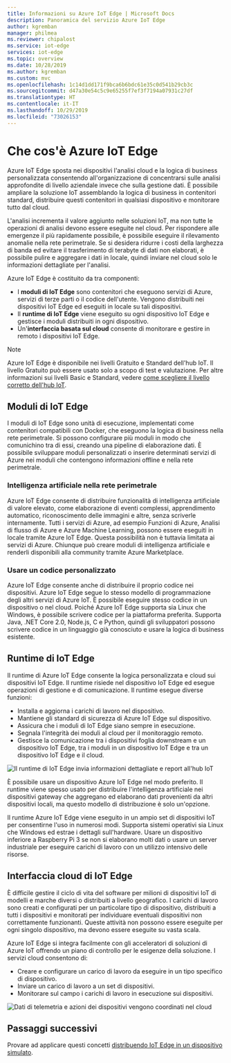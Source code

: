 ```yaml
---
title: Informazioni su Azure IoT Edge | Microsoft Docs
description: Panoramica del servizio Azure IoT Edge
author: kgremban
manager: philmea
ms.reviewer: chipalost
ms.service: iot-edge
services: iot-edge
ms.topic: overview
ms.date: 10/28/2019
ms.author: kgremban
ms.custom: mvc
ms.openlocfilehash: 1c14d1dd171f9bca6b6bdc61e35c0d541b29cb3c
ms.sourcegitcommit: d47a30e54c5c9e65255f7ef3f7194a07931c27df
ms.translationtype: HT
ms.contentlocale: it-IT
ms.lasthandoff: 10/29/2019
ms.locfileid: "73026153"
---
```

# <a name="what-is-azure-iot-edge"></a>Che cos'è Azure IoT Edge

Azure IoT Edge sposta nei dispositivi l'analisi cloud e la logica di business personalizzata consentendo all'organizzazione di concentrarsi sulle analisi approfondite di livello aziendale invece che sulla gestione dati. È possibile ampliare la soluzione IoT assemblando la logica di business in contenitori standard, distribuire questi contenitori in qualsiasi dispositivo e monitorare tutto dal cloud.

L'analisi incrementa il valore aggiunto nelle soluzioni IoT, ma non tutte le operazioni di analisi devono essere eseguite nel cloud. Per rispondere alle emergenze il più rapidamente possibile, è possibile eseguire il rilevamento anomalie nella rete perimetrale. Se si desidera ridurre i costi della larghezza di banda ed evitare il trasferimento di terabyte di dati non elaborati, è possibile pulire e aggregare i dati in locale, quindi inviare nel cloud solo le informazioni dettagliate per l'analisi.

Azure IoT Edge è costituito da tra componenti:

* I **moduli di IoT Edge** sono contenitori che eseguono servizi di Azure, servizi di terze parti o il codice dell'utente. Vengono distribuiti nei dispositivi IoT Edge ed eseguiti in locale su tali dispositivi.
* Il **runtime di IoT Edge** viene eseguito su ogni dispositivo IoT Edge e gestisce i moduli distribuiti in ogni dispositivo. 
* Un'**interfaccia basata sul cloud** consente di monitorare e gestire in remoto i dispositivi IoT Edge.

>[!NOTE]
>Azure IoT Edge è disponibile nei livelli Gratuito e Standard dell'hub IoT. Il livello Gratuito può essere usato solo a scopo di test e valutazione. Per altre informazioni sui livelli Basic e Standard, vedere [come scegliere il livello corretto dell'hub IoT](../iot-hub/iot-hub-scaling.md).

## <a name="iot-edge-modules"></a>Moduli di IoT Edge

I moduli di IoT Edge sono unità di esecuzione, implementati come contenitori compatibili con Docker, che eseguono la logica di business nella rete perimetrale. Si possono configurare più moduli in modo che comunichino tra di essi, creando una pipeline di elaborazione dati. È possibile sviluppare moduli personalizzati o inserire determinati servizi di Azure nei moduli che contengono informazioni offline e nella rete perimetrale.

### <a name="artificial-intelligence-at-the-edge"></a>Intelligenza artificiale nella rete perimetrale

Azure IoT Edge consente di distribuire funzionalità di intelligenza artificiale di valore elevato, come elaborazione di eventi complessi, apprendimento automatico, riconoscimento delle immagini e altre, senza scriverle internamente. Tutti i servizi di Azure, ad esempio Funzioni di Azure, Analisi di flusso di Azure e Azure Machine Learning, possono essere eseguiti in locale tramite Azure IoT Edge. Questa possibilità non è tuttavia limitata ai servizi di Azure. Chiunque può creare moduli di intelligenza artificiale e renderli disponibili alla community tramite Azure Marketplace.

### <a name="bring-your-own-code"></a>Usare un codice personalizzato

Azure IoT Edge consente anche di distribuire il proprio codice nei dispositivi. Azure IoT Edge segue lo stesso modello di programmazione degli altri servizi di Azure IoT. È possibile eseguire stesso codice in un dispositivo o nel cloud. Poiché Azure IoT Edge supporta sia Linux che Windows, è possibile scrivere codice per la piattaforma preferita. Supporta Java, .NET Core 2.0, Node.js, C e Python, quindi gli sviluppatori possono scrivere codice in un linguaggio già conosciuto e usare la logica di business esistente.

## <a name="iot-edge-runtime"></a>Runtime di IoT Edge

Il runtime di Azure IoT Edge consente la logica personalizzata e cloud sui dispositivi IoT Edge. Il runtime risiede nel dispositivo IoT Edge ed esegue operazioni di gestione e di comunicazione. Il runtime esegue diverse funzioni:

* Installa e aggiorna i carichi di lavoro nel dispositivo.
* Mantiene gli standard di sicurezza di Azure IoT Edge sul dispositivo.
* Assicura che i moduli di IoT Edge siano sempre in esecuzione.
* Segnala l'integrità dei moduli al cloud per il monitoraggio remoto.
* Gestisce la comunicazione tra i dispositivi foglia downstream e un dispositivo IoT Edge, tra i moduli in un dispositivo IoT Edge e tra un dispositivo IoT Edge e il cloud.

![Il runtime di IoT Edge invia informazioni dettagliate e report all'hub IoT](./media/about-iot-edge/runtime.png)

È possibile usare un dispositivo Azure IoT Edge nel modo preferito. Il runtime viene spesso usato per distribuire l'intelligenza artificiale nei dispositivi gateway che aggregano ed elaborano dati provenienti da altri dispositivi locali, ma questo modello di distribuzione è solo un'opzione.

Il runtime Azure IoT Edge viene eseguito in un ampio set di dispositivi IoT per consentirne l'uso in numerosi modi. Supporta sistemi operativi sia Linux che Windows ed estrae i dettagli sull'hardware. Usare un dispositivo inferiore a Raspberry Pi 3 se non si elaborano molti dati o usare un server industriale per eseguire carichi di lavoro con un utilizzo intensivo delle risorse.

## <a name="iot-edge-cloud-interface"></a>Interfaccia cloud di IoT Edge

È difficile gestire il ciclo di vita del software per milioni di dispositivi IoT di modelli e marche diversi o distribuiti a livello geografico. I carichi di lavoro sono creati e configurati per un particolare tipo di dispositivo, distribuiti a tutti i dispositivi e monitorati per individuare eventuali dispositivi non correttamente funzionanti. Queste attività non possono essere eseguite per ogni singolo dispositivo, ma devono essere eseguite su vasta scala.

Azure IoT Edge si integra facilmente con gli acceleratori di soluzioni di Azure IoT offrendo un piano di controllo per le esigenze della soluzione. I servizi cloud consentono di:

* Creare e configurare un carico di lavoro da eseguire in un tipo specifico di dispositivo.
* Inviare un carico di lavoro a un set di dispositivi.
* Monitorare sul campo i carichi di lavoro in esecuzione sui dispositivi.

![Dati di telemetria e azioni dei dispositivi vengono coordinati nel cloud](./media/about-iot-edge/cloud-interface.png)

## <a name="next-steps"></a>Passaggi successivi

Provare ad applicare questi concetti [distribuendo IoT Edge in un dispositivo simulato](quickstart.md).
